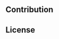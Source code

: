 ## Contribution

<!-- automd:fetch url="gh:unjs/.github/main/snippets/readme-contrib-pnpm.md" -->
<!-- /automd -->

## License

<!-- automd:fetch url="gh:unjs/.github/main/snippets/readme-license.md" -->
<!-- /automd -->

